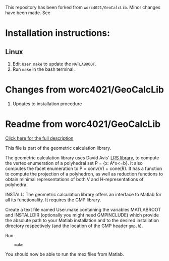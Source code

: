 This repository has been forked from `worc4021/GeoCalcLib`. Minor changes have
been made. See

# Installation instructions:

## Linux

1. Edit `User.make` to update the `MATLABROOT`.
1. Run `make` in the bash terminal.

# Changes from worc4021/GeoCalcLib

1. Updates to installation procedure

# Readme from worc4021/GeoCalcLib

[Click here for the full description][home]

This file is part of the geometric calculation library.

The geometric calculation library uses David Avis' [LRS library][lrs], 
to compute the vertex enumeration of a polyhedral set P = {x: A*x<=b}.  It also
computes the facet enumeration to P = conv(V) + cone(R).  It has a function to
compute the projection of a polyhedron, as well as reduction functions to obtain
minimal representations of both V and H-representations of polyhedra.

INSTALL:
The geometric calculation library offers an interface to Matlab for all
its functionality. It requires the GMP library.

Create a text file named User.make containing the variables MATLABROOT and
INSTALLDIR (optionally you might need GMPINCLUDE) which provide the absolute
path to your Matlab installation and to the desired installation directory
respectively (and the location of the GMP header `gmp.h`).

Run 
```	
	make
```

You should now be able to run the mex files from Matlab.

[lrs]: http://cgm.cs.mcgill.ca/~avis/C/lrs.html
[home]: http://worc4021.github.io/GeoCalcLib
